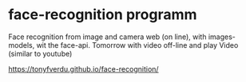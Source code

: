 # face-recognition programm

Face recognition from image and camera web (on line), with images-models, wit the face-api.  Tomorrow with video off-line and play Video (similar to youtube) 

https://tonyfverdu.github.io/face-recognition/
